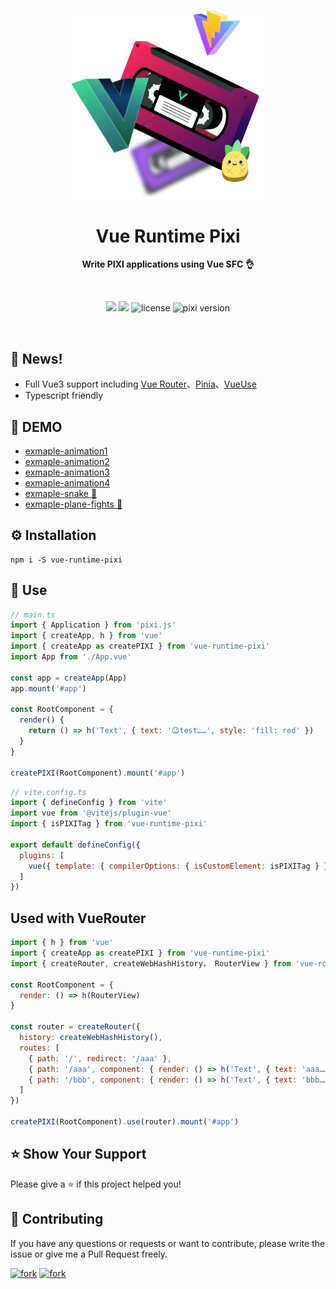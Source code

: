 <p align="center">
  <img src="./public/techs-free-weekend.png" alt="pixi-react" width="310" />
</p>

<h1 align="center">Vue Runtime Pixi</h1>

<p align="center">
  <strong>Write PIXI applications using Vue SFC 👌</strong>
</p>

<br />

<p align="center">
  <img src="https://img.shields.io/github/forks/huodoushigemi/vue-runtime-pixi.svg?style=flat-square" />
  <img src="https://img.shields.io/github/stars/huodoushigemi/vue-runtime-pixi.svg?style=flat-square" />
  <img src="https://img.shields.io/badge/license-MIT-green.svg?style=flat-square" alt="license" />
  <img src="https://img.shields.io/badge/pixi-v7+-ff69b4.svg?style=flat-square" alt="pixi version" />
</p>

<br />

## 📑 News!
- Full Vue3 support including [Vue Router](https://router.vuejs.org/)、[Pinia](https://pinia.vuejs.org/)、[VueUse](https://vueuse.org/)
- Typescript friendly

## 🌈 DEMO
- [exmaple-animation1](https://huodoushigemi.github.io/vue-runtime-pixi/#/Animation1)
- [exmaple-animation2](https://huodoushigemi.github.io/vue-runtime-pixi/#/Animation2)
- [exmaple-animation3](https://huodoushigemi.github.io/vue-runtime-pixi/#/Animation3)
- [exmaple-animation4](https://huodoushigemi.github.io/vue-runtime-pixi/#/Animation4)
- [exmaple-snake 🐍](https://huodoushigemi.github.io/vue-runtime-pixi/#/snake🐍)
- [exmaple-plane-fights 🚀](https://huodoushigemi.github.io/vue-runtime-pixi/#/plane-fights🚀)

## ⚙️ Installation
```shell
npm i -S vue-runtime-pixi
```

## 🦄 Use
```js
// main.ts
import { Application } from 'pixi.js'
import { createApp, h } from 'vue'
import { createApp as createPIXI } from 'vue-runtime-pixi'
import App from './App.vue'

const app = createApp(App)
app.mount('#app')

const RootComponent = {
  render() {
    return () => h('Text', { text: '😉test……', style: 'fill: red' })
  }
}

createPIXI(RootComponent).mount('#app')
```
```js
// vite.config.ts
import { defineConfig } from 'vite'
import vue from '@vitejs/plugin-vue'
import { isPIXITag } from 'vue-runtime-pixi'

export default defineConfig({
  plugins: [
    vue({ template: { compilerOptions: { isCustomElement: isPIXITag } } })
  ]
})

```

## Used with VueRouter
```js
import { h } from 'vue'
import { createApp as createPIXI } from 'vue-runtime-pixi'
import { createRouter, createWebHashHistory， RouterView } from 'vue-router'

const RootComponent = {
  render: () => h(RouterView)
}

const router = createRouter({
  history: createWebHashHistory(),
  routes: [
    { path: '/', redirect: '/aaa' },
    { path: '/aaa', component: { render: () => h('Text', { text: 'aaa……', style: 'fill: red' }) } },
    { path: '/bbb', component: { render: () => h('Text', { text: 'bbb……', style: 'fill: red' }) } },
  ]
})

createPIXI(RootComponent).use(router).mount('#app')
```


## ⭐️ Show Your Support

Please give a ⭐️ if this project helped you!

## 👏 Contributing

If you have any questions or requests or want to contribute, please write the issue or give me a Pull Request freely.

[![fork](https://img.shields.io/github/forks/huodoushigemi/vue-runtime-pixi.svg?style=flat-square)](https://github.com/huodoushigemi/vue-runtime-pixi)
[![fork](https://img.shields.io/github/stars/huodoushigemi/vue-runtime-pixi.svg?style=flat-square)](https://github.com/huodoushigemi/vue-runtime-pixi)

